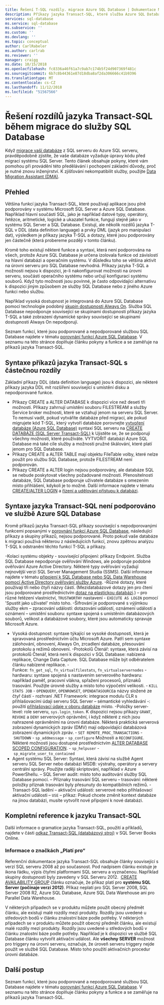 ```yaml
---
title: Řešení T-SQL rozdíly. migrace Azure SQL Database | Dokumentace Microsoftu
description: Příkazy jazyka Transact-SQL, které služba Azure SQL Database plně nepodporuje
services: sql-database
ms.service: sql-database
ms.subservice: ''
ms.custom: ''
ms.devlang: ''
ms.topic: conceptual
author: CarlRabeler
ms.author: carlrab
ms.reviewer: ''
manager: craigg
ms.date: 10/15/2018
ms.openlocfilehash: fc8336a46f61a7c9ab7c174b5f24d907369f481c
ms.sourcegitcommit: 6b7c8b44361e87d18dba8af2da306666c41b9396
ms.translationtype: MT
ms.contentlocale: cs-CZ
ms.lasthandoff: 11/12/2018
ms.locfileid: "51567566"
---
```

# <a name="resolving-transact-sql-differences-during-migration-to-sql-database"></a>Řešení rozdílů jazyka Transact-SQL během migrace do služby SQL Database

Když [migrace vaší databáze](sql-database-cloud-migrate.md) z SQL serveru do Azure SQL serveru, pravděpodobně zjistíte, že vaše databáze vyžaduje úpravy kódu před migrací systému SQL Server. Tento článek obsahuje pokyny, které vám pomohou při provádění této předělávání i pochopení základní důvody, proč je nutné znovu inženýrství. K zjišťování nekompatibilit služby, použijte [Data Migration Assistant (DMA)](https://www.microsoft.com/download/details.aspx?id=53595).

## <a name="overview"></a>Přehled

Většina funkcí jazyka Transact-SQL, které používají aplikace jsou plně podporovány v systému Microsoft SQL Server a Azure SQL Database. Například hlavní součásti SQL, jako je například datové typy, operátory, řetězce, aritmetické, logické a ukazatel funkce, fungují stejně jako v systému SQL Server a SQL Database. Existují, ale několik rozdílů jazyka T-SQL v DDL (data definition language) a prvky DML (jazyk pro manipulaci dat), výsledkem je příkazy jazyka T-SQL a dotazy, které jsou podporovány jen částečně (která probereme později v tomto článku).

Kromě toho existují některé funkce a syntaxi, která není podporována na všech, protože Azure SQL Database je určena izolovala funkce od závislostí na hlavní databázi a operačním systému. V důsledku toho se většina aktivit na úrovni serveru pro SQL Database nevhodná. Příkazy jazyka T-SQL a možnosti nejsou k dispozici, je-li nakonfigurovat možnosti na úrovni serveru, součásti operačního systému nebo určují konfiguraci systému souborů. Když tyto možnosti jsou povinné, je často odpovídající alternativu k dispozici jiným způsobem ze služby SQL Database nebo z jiného Azure funkci nebo službu.

Například vysoká dostupnost je integrovaná do Azure SQL Database pomocí technologie podobný [skupin dostupnosti Always On](https://docs.microsoft.com/sql/database-engine/availability-groups/windows/always-on-availability-groups-sql-server). Služba SQL Database nepodporuje související se skupinami dostupnosti příkazy jazyka T-SQL a také zobrazení dynamické správy související se skupinami dostupnosti Always On nepodporují.

Seznam funkcí, které jsou podporované a nepodporované službou SQL Database najdete v tématu [porovnání funkcí Azure SQL Database](sql-database-features.md). V seznamu na této stránce doplňuje článku pokyny a funkce a se zaměřuje na příkazů jazyka Transact-SQL.

## <a name="transact-sql-syntax-statements-with-partial-differences"></a>Syntaxe příkazů jazyka Transact-SQL s částečnou rozdíly

Základní příkazy DDL (data definition language) jsou k dispozici, ale některé příkazy jazyka DDL mít rozšíření související s umístění disku a nepodporované funkce.

- Příkazy CREATE a ALTER DATABASE k dispozici více než deseti tři možnosti. Příkazy zahrnují umístění souboru FILESTREAM a služby Service broker možnosti, které se vztahují jenom na serveru SQL Server. To nemusí vadit, pokud vytváříte databáze před migrací, ale pokud migrujete kód T-SQL, který vytvoří databáze porovnejte [vytvoření databáze (Azure SQL Database)](https://msdn.microsoft.com/library/dn268335.aspx) syntaxí SQL serveru na [CREATE DATABÁZE (SQL Server Transact-SQL)](https://msdn.microsoft.com/library/ms176061.aspx) k Ujistěte se, že se podporují všechny možnosti, které používáte. VYTVOŘIT databázi Azure SQL Database má také cíle služby a možnosti pružné škálování, které platí jenom pro SQL Database.
- Příkazy CREATE a ALTER TABLE mají objektu FileTable volby, které nelze použít pro službu SQL Database, protože FILESTREAM není podporován.
- Příkazy CREATE a ALTER login nejsou podporovány, ale databáze SQL se nebude poskytovat všechny požadované možnosti. Přenositelnosti databáze, SQL Database podporuje uživatele databáze s omezením místo přihlášení, kdykoli je to možné. Další informace najdete v tématu [CREATE/ALTER LOGIN](https://msdn.microsoft.com/library/ms189828.aspx) a [řízení a udělování přístupu k databázi](https://docs.microsoft.com/azure/sql-database/sql-database-manage-logins).

## <a name="transact-sql-syntax-not-supported-in-azure-sql-database"></a>Syntaxe jazyka Transact-SQL není podporováno ve službě Azure SQL Database

Kromě příkazů jazyka Transact-SQL příkazy související s nepodporovanými funkcemi popsanými v [porovnání funkcí Azure SQL Database](sql-database-features.md), následující příkazy a skupiny příkazů, nejsou podporované. Proto pokud vaše databáze k migraci používá některou z následujících funkcí, znovu zpětnou analýzu T-SQL k odstranění těchto funkcí T-SQL a příkazy.

-Kolaci systému objekty - související připojení: příkazy Endpoint. Služba SQL Database nepodporuje ověřování Windows, ale podporuje podobné ověřování Azure Active Directory. Některé typy ověřování vyžadují nejnovější verzi SQL Server Management Studia (SSMS). Další informace najdete v tématu [připojení k SQL Database nebo SQL Data Warehouse pomocí Active Directory ověřování služby Azure](sql-database-aad-authentication.md).
-Různé dotazy, které používají tři nebo čtyři názvy částí. (Mezidatabázové dotazy jen pro čtení jsou podporované prostřednictvím [dotaz na elastickou databázi](sql-database-elastic-query-overview.md).) – pro různé řetězení vlastnictví, `TRUSTWORTHY` nastavení - `EXECUTE AS LOGIN` pomocí 'Spustit jako uživatel' místo toho.
-Šifrování je podporované s výjimkou služby ekm – zpracování událostí: dotazování událostí, oznámení událostí a oznámení – umístění souboru: syntaxe spojená s umístěním databázových souborů, velikost a databázové soubory, které jsou automaticky spravuje Microsoft Azure.
- Vysoká dostupnost: syntaxe týkající se vysoké dostupnosti, která je spravovaná prostřednictvím účtu Microsoft Azure. Patří sem syntaxe zálohování, obnovení, Always On, zrcadlení databáze, přesouvání protokolu a režimů obnovení.
-Protokolů Čtenář: syntaxe, která závisí na protokolů Čtenář, která není k dispozici v SQL Database: nabízená replikace, Change Data Capture. SQL Database může být odběratelem článku nabízené replikace.
-Funkce: `fn_get_sql`, `fn_virtualfilestats`, `fn_virtualservernodes` -hardwaru: syntaxe spojená s nastavením serverového hardwaru: například paměť, pracovní vlákna, spřažení procesorů, příznaků trasování. Použijte úrovně služby a místo toho výpočetní velikosti.
- `KILL STATS JOB`
- `OPENQUERY`, `OPENROWSET`, `OPENDATASOURCE`a názvy složené ze čtyř částí - rozhraní .NET Framework: integrace modulu CLR s přihlašovacími údaji serveru SQL Server – sémantické vyhledávání -: použití [přihlašovací údaje v oboru databáze](https://msdn.microsoft.com/library/mt270260.aspx) místo.
-Položky server-level: role serveru, `sys.login_token`. K dispozici nejsou příkazy `GRANT`, `REVOKE` a `DENY` serverových oprávnění, i když některé z nich jsou nahrazené oprávněními na úrovni databáze. Některá praktická serverová zobrazení dynamických zpráv (DMV) mají odpovídající databázová zobrazení dynamických zpráv.
- `SET REMOTE_PROC_TRANSACTIONS`
- `SHUTDOWN`
- `sp_addmessage`
- `sp_configure` Možnosti a `RECONFIGURE`. Některé možnosti jsou dostupné prostřednictvím [ALTER DATABASE SCOPED CONFIGURATION](https://msdn.microsoft.com/library/mt629158.aspx).
- `sp_helpuser`
- `sp_migrate_user_to_contained`
- Agent systému SQL Server: Syntaxi, která závisí na službě Agent serveru SQL Server nebo databázi MSDB: výstrahy, operátory a servery centrální správy. Použijte raději skriptování, například v Azure PowerShellu.
– SQL Server audit: místo toho auditování služby SQL Database pomocí.
– Příznaky trasování SQL serveru – trasování: některé položky příznak trasování byly přesunuty do kompatibilních režimů.
-Transact-SQL ladění – aktivační události: serverové nebo přihlašovací aktivační události – `USE` – příkaz: Pokud chcete změnit kontext databáze na jinou databázi, musíte vytvořit nové připojení k nové databázi.

## <a name="full-transact-sql-reference"></a>Kompletní reference k jazyku Transact-SQL

Další informace o gramatice jazyka Transact-SQL, použití a příkladů, najdete v části [odkaz Transact-SQL (databázový stroj)](https://msdn.microsoft.com/library/bb510741.aspx) v SQL Server Books Online.

### <a name="about-the-applies-to-tags"></a>Informace o značkách „Platí pro“

Referenční dokumentace jazyka Transact-SQL obsahuje články související s verzí SQL serveru 2008 až po současnost. Pod nadpisem článku existuje je ikona řádku, výpis čtyřmi platformami SQL serveru a vyznačenou. Například skupiny dostupnosti byly zavedeny v SQL Serveru 2012.  [CREATE AVAILABILITY GROUP](https://msdn.microsoft.com/library/ff878399.aspx) článku označuje, že příkaz platí pro **systému SQL Server (počínaje verzí 2012)**. Příkaz neplatí pro SQL Server 2008, SQL Server 2008 R2, Azure SQL Database, Azure SQL Data Warehouse ani pro Parallel Data Warehouse.

V některých případech se v produktu můžete použít obecný předmět článku, ale existují malé rozdíly mezi produkty. Rozdíly jsou uvedené u středových bodů v článku znalostní báze podle potřeby. V některých případech se v produktu můžete použít obecný předmět článku, ale existují malé rozdíly mezi produkty. Rozdíly jsou uvedené u středových bodů v článku znalostní báze podle potřeby. Například je k dispozici ve službě SQL Database článku vytvořit aktivační událost. Ale **všechny SERVER** možnost pro triggery na úrovni serveru, označuje, že úroveň serveru triggery nejde použít ve službě SQL Database. Místo toho použití aktivačních procedur úrovni databáze.

## <a name="next-steps"></a>Další postup

Seznam funkcí, které jsou podporované a nepodporované službou SQL Database najdete v tématu [porovnání funkcí Azure SQL Database](sql-database-features.md). V seznamu na této stránce doplňuje článku pokyny a funkce a se zaměřuje na příkazů jazyka Transact-SQL.
